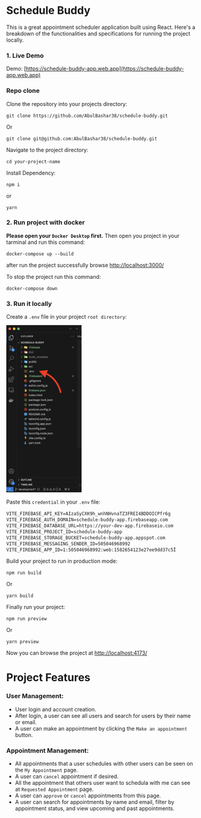 # Schedule Buddy

This is a great appointment scheduler application built using React. Here's a breakdown of the functionalities and specifications for running the project locally.

### 1. Live Demo
Demo: [https://schedule-buddy-app.web.app](https://schedule-buddy-app.web.app)

### Repo clone
Clone the repository into your projects directory:
```
git clone https://github.com/AbulBashar38/schedule-buddy.git
```
Or
```
git clone git@github.com:AbulBashar38/schedule-buddy.git
```
Navigate to the project directory:
```
cd your-project-name
```
Install Dependency:
```
npm i
```
or 
```
yarn
```

### 2. Run project with docker

**Please open your `Docker Desktop` first.**
Then open you project in your tarminal and run this command:
```
docker-compose up --build
```
after run the project successfully browse [http://localhost:3000/](http://localhost:3000/)

To stop the project run this command:
```
docker-compose down
```

### 3. Run it locally

Create a `.env` file in your project `root directory`:

<img src="./src/assets/images/env.png" alt="env" width="200"/>

Paste this `credential` in your `.env` file:

```.env
VITE_FIREBASE_API_KEY=AIzaSyCXK9h_wnhNHvnaTZ3FREI4BDDOICPfr6g
VITE_FIREBASE_AUTH_DOMAIN=schedule-buddy-app.firebaseapp.com
VITE_FIREBASE_DATABASE_URL=https://your-dev-app.firebaseio.com
VITE_FIREBASE_PROJECT_ID=schedule-buddy-app
VITE_FIREBASE_STORAGE_BUCKET=schedule-buddy-app.appspot.com
VITE_FIREBASE_MESSAGING_SENDER_ID=505046968992
VITE_FIREBASE_APP_ID=1:505046968992:web:1582654123e27ee9dd37c5Ï

```
Build your project to run in production mode:
```
npm run build
```
Or
```
yarn build
```
Finally run your project:
```
npm run preview
```
Or
```
yarn preview
```
Now you can browse the project at [http://localhost:4173/](http://localhost:4173/)

# Project Features

### User Management:
- User login and account creation.
- After login, a user can see all users and search for users by their name or email.
- A user can make an appointment by clicking the ``Make an appointment`` button.

### Appointment Management:
- All appointments that a user schedules with other users can be seen on the `My Appointment` page.
- A user can `cancel` appointment if desired.
- All the appointment that others user want to schedula with me can see at `Requested Appointment` page.
- A user can `approve` or `cancel` appointments from this page.
- A user can search for appointments by name and email, filter by appointment status, and view upcoming and past appointments.
